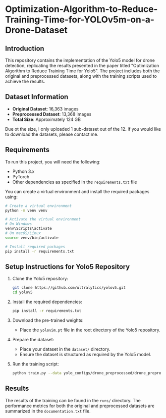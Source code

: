 # Optimization-Algorithm-to-Reduce-Training-Time-for-YOLOv5m-on-a-Drone-Dataset

## Introduction
This repository contains the implementation of the Yolo5 model for drone detection, replicating the results presented in the paper titled "Optimization Algorithm to Reduce Training Time for Yolo5". The project includes both the original and preprocessed datasets, along with the training scripts used to achieve the results.

## Dataset Information
- **Original Dataset**: 16,363 images
- **Preprocessed Dataset**: 13,368 images
- **Total Size**: Approximately 124 GB

Due ot the size, I only uploaded 1 sub-dataset out of the 12. If you would like to download the datasets, please contact me.

## Requirements
To run this project, you will need the following:

- Python 3.x
- PyTorch
- Other dependencies as specified in the `requirements.txt` file

You can create a virtual environment and install the required packages using:

```bash
# Create a virtual environment
python -m venv venv

# Activate the virtual environment
# On Windows
venv\Scripts\activate
# On macOS/Linux
source venv/bin/activate

# Install required packages
pip install -r requirements.txt
```

## Setup Instructions for Yolo5 Repository
1. Clone the Yolo5 repository:
   ```bash
   git clone https://github.com/ultralytics/yolov5.git
   cd yolov5
   ```

2. Install the required dependencies:
   ```bash
   pip install -r requirements.txt
   ```

3. Download the pre-trained weights:
   - Place the `yolov5m.pt` file in the root directory of the Yolo5 repository.

4. Prepare the dataset:
   - Place your dataset in the `dataset/` directory.
   - Ensure the dataset is structured as required by the Yolo5 model.

5. Run the training script:
   ```bash
   python train.py --data yolo_configs/drone_preprocessed/drone_preprocessed.yaml --epochs 20 --batch-size 8 --weights yolov5m.pt --device 0 --project runs/train --name preprocessed_drone_yolov5m --save-period -1
   ```

## Results
The results of the training can be found in the `runs/` directory. The performance metrics for both the original and preprocessed datasets are summarized in the `documentation.txt` file.
